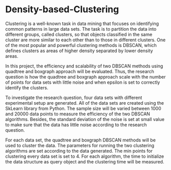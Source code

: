 # Density-based-Clustering
Clustering is a well-known task in data mining that focuses on identifying common patterns in large data sets. The task is to partition the data into different groups, called clusters, so that objects classified in the same cluster are more similar to each other than to those in different clusters. One of the most popular and powerful clustering methods is DBSCAN, which defines clusters as areas of higher density separated by lower density areas.

In this project, the efficiency and scalability of two DBSCAN methods using quadtree and
boxgraph approach will be evaluated. Thus, the research question is how the quadtree and
boxgraph approach scale with the number of points for data sets with little noise and when
epsilon is set to correctly identify the clusters. 

To investigate the research question, four data sets with different experimental setup are
generated. All of the data sets are created using the SkLearn library from Python. The sample size will be varied between 1000 and 20000 data points to measure the efficiency of the two DBSCAN algorithms. Besides, the standard deviation of the noise is set at small value to make sure that the data has little noise according to the research question.

For each data set, the quadtree and boxgraph DBSCAN methods will be used to cluster the
data. The parameters for running the two clustering algorithms are set according to the data generated. The min points for clustering every data set is set to 4. For each algorithm, the time to initialize the data structure as query object and the clustering time will be measured.
